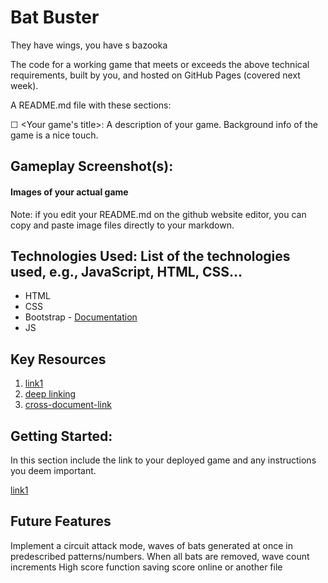 # Bat Buster
They have wings, you have s bazooka


The code for a working game that meets or exceeds the above technical requirements, built by you, and hosted on GitHub Pages (covered next week).

A README.md file with these sections:

☐ <Your game's title>: A description of your game. Background info of the game is a nice touch.





## Gameplay Screenshot(s): 
#### Images of your actual game

Note: if you edit your README.md on the github website editor, you can copy and paste image files directly to your markdown.

## Technologies Used: List of the technologies used, e.g., JavaScript, HTML, CSS...
- HTML
- CSS
- Bootstrap - [Documentation](https://getbootstrap.com/docs/5.3/getting-started/introduction/)
- JS


## Key Resources
1. [link1](...)
2. [deep linking](./README.md#Technologies-Used)
3. [cross-document-link](./planning.md)



## Getting Started: 
In this section include the link to your deployed game and any instructions you deem important.

[link1](https://louispino.github.io/Bat-Buster/index.html)

## Future Features
Implement a circuit attack mode, waves of bats generated at once in predescribed patterns/numbers. When all bats are removed, wave count increments
High score function saving score online or another file
